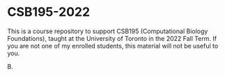 # CSB195-2022

This is a course repository to support CSB195 (Computational Biology Foundations), taught at the University of Toronto in the 2022 Fall Term. If you are not one of my enrolled students, this material will not be useful to you.

B.

<!-- END -->
